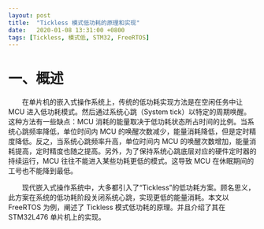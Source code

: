 ```yaml
---
layout: post
title:  "Tickless 模式低功耗的原理和实现"
date:   2020-01-08 13:31:00 +0800
tags: [Tickless, 模式低, STM32, FreeRTOS]
---
```


一、概述
=============
&emsp;&emsp;在单片机的嵌入式操作系统上，传统的低功耗实现方法是在空闲任务中让 MCU 进入低功耗模式。然后通过系统心跳（System tick）以特定的周期唤醒。这种方法有一些缺点：MCU 消耗的能量取决于低功耗状态所占时间的比例。当系统心跳频率降低，单位时间内 MCU 的唤醒次数减少，能量消耗降低，但是定时精度降低。反之，当系统心跳频率升高，单位时间内 MCU 的唤醒次数增加，能量消耗提高，定时精度也随之提高。另外，为了保持系统心跳底层对应的硬件定时器的持续运行，MCU 往往不能进入某些功耗更低的模式。这导致 MCU 在休眠期间的工号也不能降到最低。

&emsp;&emsp;现代嵌入式操作系统中，大多都引入了“Tickless”的低功耗方案。顾名思义，此方案在系统的低功耗阶段关闭系统心跳，实现更低的能量消耗。本文以 FreeRTOS 为例，阐述了 Tickless 模式低功耗的原理。并且介绍了其在 STM32L476 单片机上的实现。
